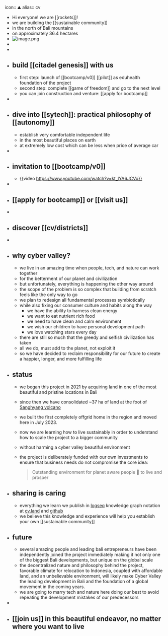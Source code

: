 icon:: ⛰
alias:: cv

- Hi everyone! we are [[rockets]]!
- we are building the [[sustainable community]]
- in the north of Bali mountains
- on approximately 36.4 hectares
- ![image.png](../assets/image_1725868123641_0.png)
-
-
- ## build [[citadel genesis]] with us
	- first step: launch of [[bootcamp/v0]] [[pilot]] as eduhealth foundation of the project
	- second step: complete [[game of freedom]] and go to the next level
	- you can join construction and venture: [[apply for bootcamp]]
-
- ## dive into [[sytech]]: practical philosophy of [[autonomy]]
	- establish very comfortable independent life
	- in the most beautiful places on earth
	- at extremely low cost which can be less when price of average car
-
- ## invitation to [[bootcamp/v0]]
	- {{video https://www.youtube.com/watch?v=kt_lYA6JCVo}}
-
- ## [[apply for bootcamp]] or [[visit us]]
-
- ## discover [[cv/districts]]
-
- ## why cyber valley?
	- we live in an amazing time when people, tech, and nature can work together
	- for the betterment of our planet and civilization
	- but unfortunately, everything is happening the other way around
	- the scope of the problem is so complex that building from scratch feels like the only way to go
	- we plan to redesign all fundamental processes symbiotically
	- while also fixing our consumer culture and habits along the way
		- we have the ability to harness clean energy
		- we want to eat nutrient rich food
		- we need to have clean and calm environment
		- we wish our children to have personal development path
		- we love watching stars every day
	- there are still so much that the greedy and selfish civilization has taken
	- all we do, must add to the planet, not exploit it
	- so we have decided to reclaim responsibility for our future to create a happier, longer, and more fulfilling life
- ## status
	- we began this project in 2021 by acquiring land in one of the most beautiful and pristine locations in Bali
	- since then we have consolidated ~37 ha of land at the foot of [Sanghyang volcano](https://maps.app.goo.gl/CdD8vRYHrWkpTGYj6)
	- we built the first completely offgrid home in the region and moved here in July 2023.
	- now we are learning how to live sustainably in order to understand how to scale the project to a bigger community
	- without harming a cyber valley beautiful environment
	- the project is deliberately funded with our own investments to ensure that business needs do not compromise the core idea:
	  
	  > Outstanding environment for planet aware people 🖖 to live and prosper
- ## sharing is caring
	- everything we learn we publish in [logseq](https://logseq.com/) knowledge graph notation at [cv.land](https://cv.land) and [github](https://github.com/cyber-valley)
	- we believe this knowledge and experience will help you establish your own [[sustainable community]]
- ## future
	- several amazing people and leading bali entrepreneurs have been independently joined the project immediately making it not only one of the biggest Bali developments, but unique on the global scale
	- the decentralized nature and philosophy behind the project, favorable climate for relocation to Indonesia, coupled with affordable land, and an unbelievable environment, will likely make Cyber Valley the leading development in Bali and the foundation of a global movement in the coming years.
	- we are going to marry tech and nature here doing our best to avoid repeating the development mistakes of our predecessors
-
- ## [[join us]] in this beautiful endeavor, no matter where you want to live